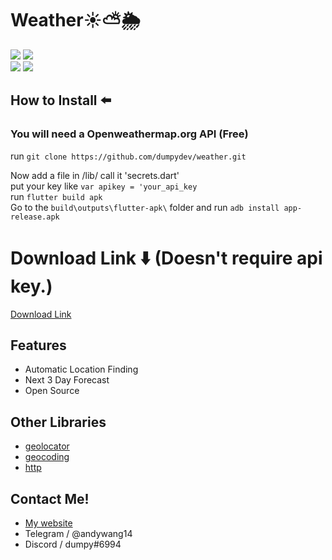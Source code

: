 # Weather☀⛅🌦️
![](https://img.shields.io/github/repo-size/dumpydev/weather?style=flat-square)
![](https://img.shields.io/github/license/dumpydev/weather?style=flat-square)  
![](https://img.shields.io/badge/fluttersdk-%3E%3D2.16.2-important)
![](https://img.shields.io/badge/version-2.0.1-critical)
## How to Install ⬅️
### You will need a Openweathermap.org API (Free)
run `git clone https://github.com/dumpydev/weather.git`  

Now add a file in /lib/ call it 'secrets.dart'       
put your key like `var apikey = 'your_api_key`   
run `flutter build apk`       
Go to the `build\outputs\flutter-apk\` folder and run `adb install app-release.apk`           
# Download Link ⬇️ (Doesn't require api key.)
[Download Link](https://dumpyy.gq/files/weather.apk)

## Features
- Automatic Location Finding
- Next 3 Day Forecast
- Open Source
## Other Libraries
- [geolocator](https://pub.dev/packages/geolocator)
- [geocoding](https://pub.dev/packages/geocoding)
- [http](https://pub.dev/packages/http)
## Contact Me!
- [My website](https://dumpyy.xyz)
- Telegram / @andywang14
- Discord / dumpy#6994


